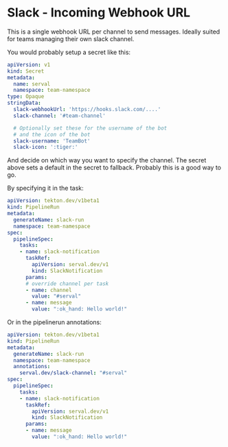 # Slack - Incoming Webhook URL
This is a single webhook URL per channel to send messages.
Ideally suited for teams managing their own slack channel.

You would probably setup a secret like this:
```yaml
apiVersion: v1
kind: Secret
metadata:
  name: serval
  namespace: team-namespace
type: Opaque
stringData:
  slack-webhookUrl: 'https://hooks.slack.com/....'
  slack-channel: '#team-channel'

  # Optionally set these for the username of the bot
  # and the icon of the bot
  slack-username: 'TeamBot'
  slack-icon: ':tiger:'
```
And decide on which way you want to specify the channel. The secret above
sets a default in the secret to fallback. Probably this is a good way to go.

By specifying it in the task:
```yaml
apiVersion: tekton.dev/v1beta1
kind: PipelineRun
metadata:
  generateName: slack-run
  namespace: team-namespace
spec:
  pipelineSpec:
    tasks:
    - name: slack-notification
      taskRef:
        apiVersion: serval.dev/v1
        kind: SlackNotification
      params:
      # override channel per task
      - name: channel
        value: "#serval"
      - name: message
        value: ":ok_hand: Hello world!"
```

Or in the pipelinerun annotations:
```yaml
apiVersion: tekton.dev/v1beta1
kind: PipelineRun
metadata:
  generateName: slack-run
  namespace: team-namespace
  annotations:
    serval.dev/slack-channel: "#serval"
spec:
  pipelineSpec:
    tasks:
    - name: slack-notification
      taskRef:
        apiVersion: serval.dev/v1
        kind: SlackNotification
      params:
      - name: message
        value: ":ok_hand: Hello world!"
```

